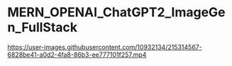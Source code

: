 # MERN_OPENAI_ChatGPT2_ImageGen_FullStack

https://user-images.githubusercontent.com/10932134/215314567-6828be41-a0d2-4fa8-86b3-ee777101f257.mp4

